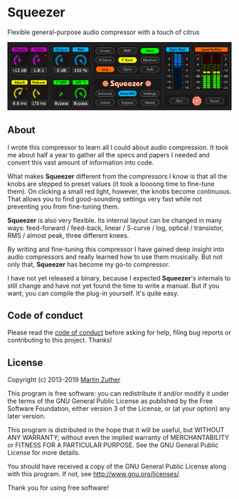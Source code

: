 # Squeezer

Flexible general-purpose audio compressor with a touch of citrus

![Screenshot](./skins/screenshot.png)

## About

I wrote this compressor to learn all I could about audio compression.
It took me about half a year to gather all the specs and papers I
needed and convert this vast amount of information into code.

What makes **Squeezer** different from the compressors I know is that
all the knobs are stepped to preset values (it took a loooong time to
fine-tune them).  On clicking a small red light, however, the knobs
become continuous.  That allows you to find good-sounding settings
very fast while not preventing you from fine-tuning them.

**Squeezer** is also very flexible.  Its internal layout can be
changed in many ways: feed-forward / feed-back, linear / S-curve /
log, optical / transistor, RMS / almost peak, three different knees.

By writing and fine-tuning this compressor I have gained deep insight
into audio compressors and really learned how to use them musically.
But not only that, **Squeezer** has become my go-to compressor.

I have not yet released a binary, because I expected **Squeezer**'s
internals to still change and have not yet found the time to write a
manual.  But if you want, you can compile the plug-in yourself.  It's
quite easy.

<!--
## Documentation

For documentation and further information, please see the directory
[doc][], especially the [manual][].
-->

## Code of conduct

Please read the [code of conduct][COC] before asking for help, filing
bug reports or contributing to this project.  Thanks!

## License

Copyright (c) 2013-2019 [Martin Zuther][]

This program is free software: you can redistribute it and/or modify
it under the terms of the GNU General Public License as published by
the Free Software Foundation, either version 3 of the License, or
(at your option) any later version.

This program is distributed in the hope that it will be useful,
but WITHOUT ANY WARRANTY; without even the implied warranty of
MERCHANTABILITY or FITNESS FOR A PARTICULAR PURPOSE.  See the
GNU General Public License for more details.

You should have received a copy of the GNU General Public License
along with this program.  If not, see <http://www.gnu.org/licenses/>.

Thank you for using free software!


[Martin Zuther]:  http://www.mzuther.de/
[COC]:            https://github.com/mzuther/Squeezer/tree/master/CODE_OF_CONDUCT.markdown
[doc]:            https://github.com/mzuther/Squeezer/tree/master/doc/
[manual]:         https://github.com/mzuther/Squeezer/raw/master/doc/kmeter.pdf
